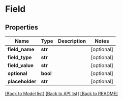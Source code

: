 # Field

## Properties
Name | Type | Description | Notes
------------ | ------------- | ------------- | -------------
**field_name** | **str** |  | [optional] 
**field_type** | **str** |  | [optional] 
**field_value** | **str** |  | [optional] 
**optional** | **bool** |  | [optional] 
**placeholder** | **str** |  | [optional] 

[[Back to Model list]](../README.md#documentation-for-models) [[Back to API list]](../README.md#documentation-for-api-endpoints) [[Back to README]](../README.md)

